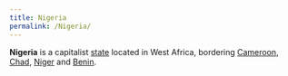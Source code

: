 ```yaml
---
title: Nigeria
permalink: /Nigeria/
---
```


**Nigeria** is a capitalist [state](List_of_States.md "wikilink") located
in West Africa, bordering [Cameroon](Cameroon.md "wikilink"),
[Chad](Chad.md "wikilink"), [Niger](Niger.md "wikilink") and
[Benin](Benin.md "wikilink").